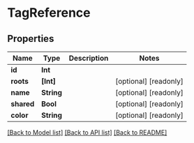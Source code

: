 # TagReference

## Properties

Name | Type | Description | Notes
------------ | ------------- | ------------- | -------------
**id** | **Int** |  | 
**roots** | **[Int]** |  | [optional] [readonly] 
**name** | **String** |  | [optional] [readonly] 
**shared** | **Bool** |  | [optional] [readonly] 
**color** | **String** |  | [optional] [readonly] 

[[Back to Model list]](../#documentation-for-models) [[Back to API list]](../#documentation-for-api-endpoints) [[Back to README]](../)



